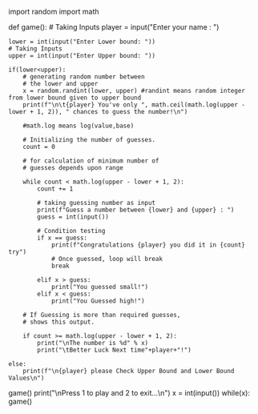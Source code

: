 









import random
import math

def game():
    # Taking Inputs
    player = input("Enter your name : ")

    lower = int(input("Enter Lower bound: "))
    # Taking Inputs
    upper = int(input("Enter Upper bound: "))

    if(lower<upper):
        # generating random number between
        # the lower and upper
        x = random.randint(lower, upper) #randint means random integer from lower bound given to upper bound 
        print(f"\n\t{player} You've only ", math.ceil(math.log(upper - lower + 1, 2)), " chances to guess the number!\n")

        #math.log means log(value,base)

        # Initializing the number of guesses.
        count = 0

        # for calculation of minimum number of
        # guesses depends upon range

        while count < math.log(upper - lower + 1, 2):
            count += 1

            # taking guessing number as input
            print(f"Guess a number between {lower} and {upper} : ")
            guess = int(input())

            # Condition testing
            if x == guess:
                print(f"Congratulations {player} you did it in {count} try")
                # Once guessed, loop will break
                break

            elif x > guess:
                print("You guessed small!")
            elif x < guess:
                print("You Guessed high!")

        # If Guessing is more than required guesses,
        # shows this output.

        if count >= math.log(upper - lower + 1, 2):
            print("\nThe number is %d" % x)
            print("\tBetter Luck Next time"+player+"!")
        
    else:
        print(f"\n{player} please Check Upper Bound and Lower Bound Values\n")


game()
print("\nPress 1 to play and 2 to exit...\n")
x = int(input())
while(x):
    game()
    
    
    
    
    
    
    
    
    
    
    
    
    
    
    
